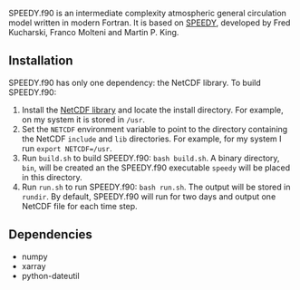 SPEEDY.f90 is an intermediate complexity atmospheric general circulation model written in modern Fortran. It is based on [SPEEDY](http://users.ictp.it/~kucharsk/speedy-net.html), developed by Fred Kucharski, Franco Molteni and Martin P. King.

## Installation

SPEEDY.f90 has only one dependency: the NetCDF library. To build SPEEDY.f90:

1. Install the [NetCDF library](https://www.unidata.ucar.edu/software/netcdf) and locate the install directory. For example, on my system it is stored in `/usr`.
2. Set the `NETCDF` environment variable to point to the directory containing the NetCDF `include` and `lib` directories. For example, for my system I run `export NETCDF=/usr`.
3. Run `build.sh` to build SPEEDY.f90: `bash build.sh`. A binary directory, `bin`, will be created an the SPEEDY.f90 executable `speedy` will be placed in this directory.
4. Run `run.sh` to run SPEEDY.f90: `bash run.sh`. The output will be stored in `rundir`. By default, SPEEDY.f90 will run for two days and output one NetCDF file for each time step.


## Dependencies

- numpy
- xarray
- python-dateutil